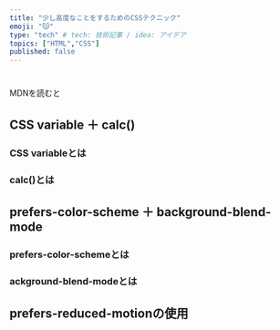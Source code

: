 ```yaml
---
title: "少し高度なことをするためのCSSテクニック"
emoji: "😽"
type: "tech" # tech: 技術記事 / idea: アイデア
topics: ["HTML","CSS"]
published: false
---
```

# 
MDNを読むと

## CSS variable ＋ calc()

### CSS variableとは

### calc()とは

## prefers-color-scheme ＋ background-blend-mode

### prefers-color-schemeとは

### ackground-blend-modeとは

## prefers-reduced-motionの使用
